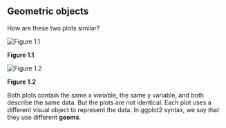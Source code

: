 ## Geometric objects

How are these two plots similar? 


![Figure 1.1](visualize_files/figure-latex/unnamed-chunk-18-1.jpg)

**Figure 1.1**

 ![Figure 1.2](visualize_files/figure-latex/unnamed-chunk-18-2.jpg)

**Figure 1.2**

 

Both plots contain the same x variable, the same y variable, and both describe the same data. But the plots are not identical. Each plot uses a different visual object to represent the data. In ggplot2 syntax, we say that they use different __geoms__.
